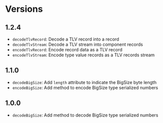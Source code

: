 # Versions

## 1.2.4

- `decodeTlvRecord`: Decode a TLV record into a record
- `decodeTlvStream`: Decode a TLV stream into component records
- `encodeTlvRecord`: Encode record data as a TLV record
- `encodeTlvStream`: Encode type value records as a TLV records stream

## 1.1.0

- `decodeBigSize`: Add `length` attribute to indicate the BigSize byte length
- `encodeBigSize`: Add method to encode BigSize type serialized numbers

## 1.0.0

- `decodeBigSize`: Add method to decode BigSize type serialized numbers
